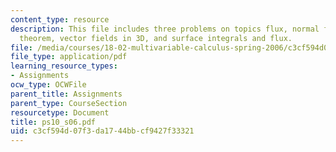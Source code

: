 ```yaml
---
content_type: resource
description: This file includes three problems on topics flux, normal form of Green's
  theorem, vector fields in 3D, and surface integrals and flux.
file: /media/courses/18-02-multivariable-calculus-spring-2006/c3cf594d07f3da1744bbcf9427f33321_ps10_s06.pdf
file_type: application/pdf
learning_resource_types:
- Assignments
ocw_type: OCWFile
parent_title: Assignments
parent_type: CourseSection
resourcetype: Document
title: ps10_s06.pdf
uid: c3cf594d-07f3-da17-44bb-cf9427f33321
---
```


